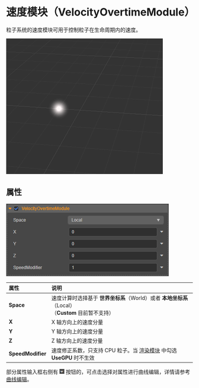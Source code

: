 # 速度模块（VelocityOvertimeModule）

粒子系统的速度模块可用于控制粒子在生命周期内的速度。

![velocity overtime](module/velocity_overtime.gif)

## 属性

![velocity_module](module/velocity_module.png)

| 属性 | 说明 |
| :--- | :--- |
| **Space** | 速度计算时选择基于 **世界坐标系**（World）或者 **本地坐标系**（Local）<br>（**Custom** 目前暂不支持） |
| **X** | X 轴方向上的速度分量 |
| **Y** | Y 轴方向上的速度分量 |
| **Z** | Z 轴方向上的速度分量 |
| **SpeedModifier** | 速度修正系数，只支持 CPU 粒子。当 [渲染模块](./renderer.md) 中勾选 **UseGPU** 时不生效 |

部分属性输入框右侧有 ![menu button](main-module/menu-button.png) 按钮的，可点击选择对属性进行曲线编辑，详情请参考 [曲线编辑](./editor/curve-editor.md)。
